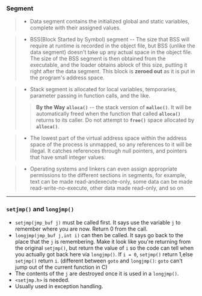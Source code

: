 
### Segment

> * Data segment contains the initialized global and static variables, complete with their assigned values. 

> * BSS(Block Started by Symbol) segment --  The size that BSS will require at runtime is recorded in the object file, but BSS (unlike the data segment) doesn't take up any actual space in the object file. The size of the BSS segment is then obtained from the executable, and the loader obtains ablock of this size, putting it right after the data segment. This block is **zeroed out** as it is put in the program's address space. 

> * Stack segment is allocated for local variables, temporaries, parameter passing in function calls, and the like.
>> **By the Way**
>> **`alloca()`** -- the stack version of **`malloc()`**. It will be automatically freed when the function that called **`alloca()`** returns to its caller.  Do not attempt to **`free()`** space allocated by **`alloca()`**.

> * The lowest part of the virtual address space  within the address space of the process is unmapped, so any references to it will be illegal. It catches references through null pointers, and pointers that have small integer values.

> * Operating systems and linkers can even assign appropriate permissions to the different sections in segments, for example, text can be made read-andexecute-only, some data can be made read-write-no-execute, other data made read-only, and so on

---

### `setjmp()` and `longjmp()`

* `setjmp(jmp_buf j)` must be called first. It says use the variable `j` to remember where you are now. Return 0 from the call.
* `longjmp(jmp_buf j,int i)` can then be called. It says go back to the place that the `j` is remembering. Make it look like you're returning from the original `setjmp()`, but return the value of `i` so the code can tell when you actually got back here via `longjmp()`. If `i = 0`, `setjmp()` return 1,else `setjmp()` return `i`. (different between `goto` and `longjmp()`: `goto` can't jump out of the current function in C)
* The contents of the `j` are destroyed once it is used in a `longjmp()`.
* `<setjmp.h>` is needed.
* Usually used in exception handling.